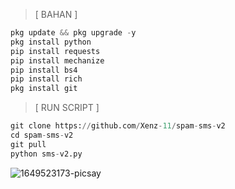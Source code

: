 > [ BAHAN ]
```python
pkg update && pkg upgrade -y
pkg install python
pip install requests
pip install mechanize
pip install bs4
pip install rich
pkg install git
```
> [ RUN SCRIPT ]
```python
git clone https://github.com/Xenz-11/spam-sms-v2
cd spam-sms-v2
git pull
python sms-v2.py
```

<img src="https://i.ibb.co/kHWcYxX/1649523173-picsay.png" alt="1649523173-picsay" border="0"></a>
